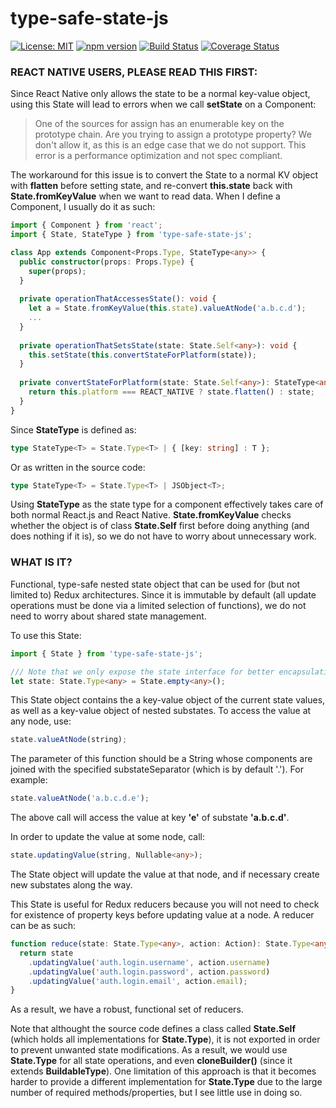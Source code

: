 # type-safe-state-js

[![License: MIT](https://img.shields.io/badge/License-MIT-yellow.svg)](https://opensource.org/licenses/MIT)
[![npm version](https://badge.fury.io/js/type-safe-state-js.svg?dummy=false)](https://badge.fury.io/js/type-safe-state-js?dummy=false)
[![Build Status](https://travis-ci.org/protoman92/type-safe-state-js.svg?branch=master&dummy=false)](https://travis-ci.org/protoman92/type-safe-state-js?dummy=false)
[![Coverage Status](https://coveralls.io/repos/github/protoman92/type-safe-state-js/badge.svg?branch=master&dummy=false)](https://coveralls.io/github/protoman92/type-safe-state-js?branch=master&dummy=false)

### REACT NATIVE USERS, PLEASE READ THIS FIRST: ###

Since React Native only allows the state to be a normal key-value object, using this State will lead to errors when we call **setState** on a Component:

> One of the sources for assign has an enumerable key on the prototype chain. Are you trying to assign a prototype property? We don't allow it, as this is an edge case that we do not support. This error is a performance optimization and not spec compliant.

The workaround for this issue is to convert the State to a normal KV object with **flatten** before setting state, and re-convert **this.state** back with **State.fromKeyValue** when we want to read data. When I define a Component, I usually do it as such:

```typescript
import { Component } from 'react';
import { State, StateType } from 'type-safe-state-js';

class App extends Component<Props.Type, StateType<any>> {
  public constructor(props: Props.Type) {
    super(props);
  }
  
  private operationThatAccessesState(): void {
    let a = State.fromKeyValue(this.state).valueAtNode('a.b.c.d');
    ...
  }
  
  private operationThatSetsState(state: State.Self<any>): void {
    this.setState(this.convertStateForPlatform(state));
  }
  
  private convertStateForPlatform(state: State.Self<any>): StateType<any> {
    return this.platform === REACT_NATIVE ? state.flatten() : state;
  }
}
```

Since **StateType** is defined as:

```typescript
type StateType<T> = State.Type<T> | { [key: string] : T };
```

Or as written in the source code:

```typescript
type StateType<T> = State.Type<T> | JSObject<T>;
```

Using **StateType** as the state type for a component effectively takes care of both normal React.js and React Native. **State.fromKeyValue** checks whether the object is of class **State.Self** first before doing anything (and does nothing if it is), so we do not have to worry about unnecessary work.

### WHAT IS IT?

Functional, type-safe nested state object that can be used for (but not limited to) Redux architectures. Since it is immutable by default (all update operations must be done via a limited selection of functions), we do not need to worry about shared state management.

To use this State:

```typescript
import { State } from 'type-safe-state-js';

/// Note that we only expose the state interface for better encapsulation.
let state: State.Type<any> = State.empty<any>();
```

This State object contains the a key-value object of the current state values, as well as a key-value object of nested substates. To access the value at any node, use:

```typescript
state.valueAtNode(string);
```

The parameter of this function should be a String whose components are joined with the specified substateSeparator (which is by default '.'). For example:

```typescript
state.valueAtNode('a.b.c.d.e');
```

The above call will access the value at key **'e'** of substate **'a.b.c.d'**.

In order to update the value at some node, call:

```typescript
state.updatingValue(string, Nullable<any>);
```

The State object will update the value at that node, and if necessary create new substates along the way.

This State is useful for Redux reducers because you will not need to check for existence of property keys before updating value at a node. A reducer can be as such:

```typescript
function reduce(state: State.Type<any>, action: Action): State.Type<any> {
  return state
    .updatingValue('auth.login.username', action.username)
    .updatingValue('auth.login.password', action.password)
    .updatingValue('auth.login.email', action.email);
}
```

As a result, we have a robust, functional set of reducers.

Note that althought the source code defines a class called **State.Self** (which holds all implementations for **State.Type**), it is not exported in order to prevent unwanted state modifications. As a result, we would use **State.Type** for all state operations, and even **cloneBuilder()** (since it extends **BuildableType**). One limitation of this approach is that it becomes harder to provide a different implementation for **State.Type** due to the large number of required methods/properties, but I see little use in doing so.
